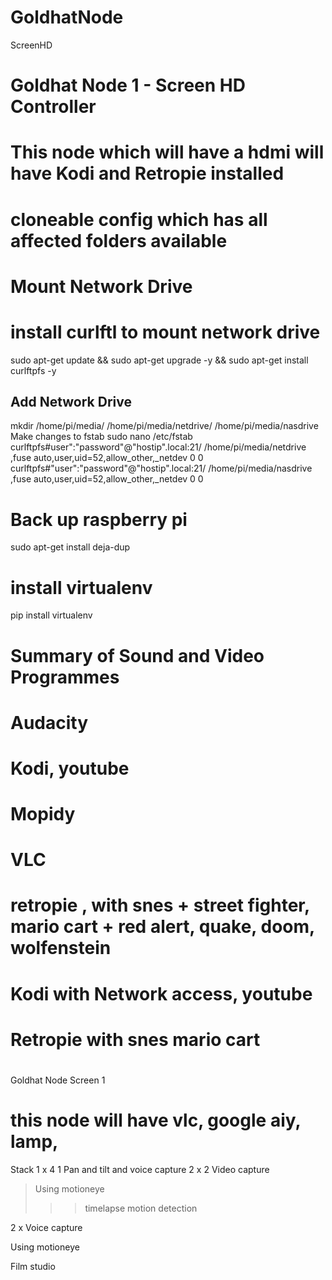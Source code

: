 # GoldhatNode
ScreenHD
# Goldhat Node 1 - Screen HD Controller  
# This node which will have a hdmi will have Kodi and Retropie installed   
# cloneable config which has all affected folders available 
# Mount Network Drive
# install curlftl to mount network drive
sudo apt-get update && sudo apt-get upgrade -y && sudo apt-get install curlftpfs -y
## Add Network Drive
mkdir /home/pi/media/ /home/pi/media/netdrive/ /home/pi/media/nasdrive
Make changes to fstab
sudo nano /etc/fstab
curlftpfs#user":"password"@"hostip".local:21/ /home/pi/media/netdrive ,fuse auto,user,uid=52,allow_other,_netdev 0 0
curlftpfs#"user":"password"@"hostip".local:21/ /home/pi/media/nasdrive ,fuse auto,user,uid=52,allow_other,_netdev 0 0

# Back up raspberry pi
sudo apt-get install deja-dup

# install virtualenv
pip install virtualenv
# Summary of Sound and Video Programmes
# Audacity
# Kodi, youtube
# Mopidy
# VLC
# retropie , with snes + street fighter, mario cart + red alert, quake, doom, wolfenstein
#### 


# Kodi with Network access, youtube 

# Retropie with snes mario cart 

#

Goldhat Node 
Screen 1
# this node will have vlc, google aiy, lamp, 

Stack 1 x 4
1 Pan and tilt and voice capture
2 x 2 Video capture 
> Using motioneye
>>> timelapse
>>> motion detection


2 x Voice capture


Using motioneye

Film studio
